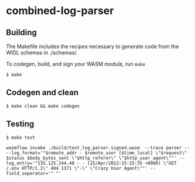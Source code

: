 # combined-log-parser

## Building

The Makefile includes the recipes necessary to generate code from the WIDL schemas in ./schemas/.

To codegen, build, and sign your WASM module, run `make`

```shell
$ make
```

## Codegen and clean

```shell
$ make clean && make codegen
```

## Testing

```shell
$ make test
```

```
wasmflow invoke ./build/text_log_parser.signed.wasm  --trace parser -- --log_format='"$remote_addr - $remote_user [$time_local] \"$request\" $status $body_bytes_sent \"$http_referer\" \"$http_user_agent\""' --log_entry='"135.125.244.48 - - [15/Apr/2022:15:15:35 +0000] \"GET /.env HTTP/1.1\" 404 1371 \"-\" \"Crazy User Agent\""' --field_seperator='" "'
```

